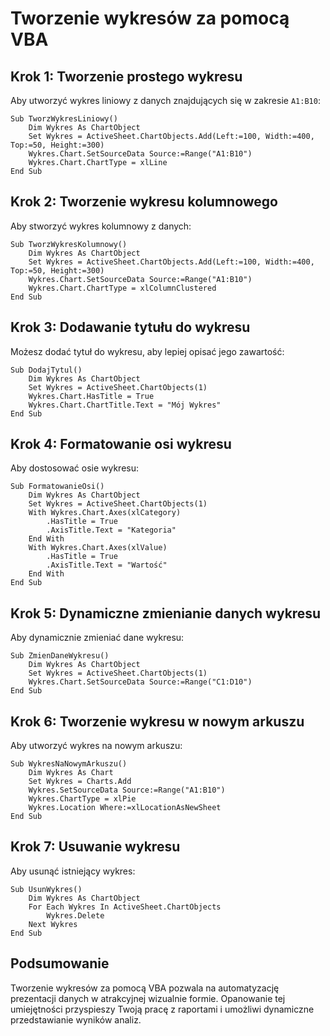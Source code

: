 # Tworzenie wykresów za pomocą VBA

## Krok 1: Tworzenie prostego wykresu

Aby utworzyć wykres liniowy z danych znajdujących się w zakresie `A1:B10`:

```vba
Sub TworzWykresLiniowy()
    Dim Wykres As ChartObject
    Set Wykres = ActiveSheet.ChartObjects.Add(Left:=100, Width:=400, Top:=50, Height:=300)
    Wykres.Chart.SetSourceData Source:=Range("A1:B10")
    Wykres.Chart.ChartType = xlLine
End Sub
```

## Krok 2: Tworzenie wykresu kolumnowego

Aby stworzyć wykres kolumnowy z danych:

```vba
Sub TworzWykresKolumnowy()
    Dim Wykres As ChartObject
    Set Wykres = ActiveSheet.ChartObjects.Add(Left:=100, Width:=400, Top:=50, Height:=300)
    Wykres.Chart.SetSourceData Source:=Range("A1:B10")
    Wykres.Chart.ChartType = xlColumnClustered
End Sub
```

## Krok 3: Dodawanie tytułu do wykresu

Możesz dodać tytuł do wykresu, aby lepiej opisać jego zawartość:

```vba
Sub DodajTytul()
    Dim Wykres As ChartObject
    Set Wykres = ActiveSheet.ChartObjects(1)
    Wykres.Chart.HasTitle = True
    Wykres.Chart.ChartTitle.Text = "Mój Wykres"
End Sub
```

## Krok 4: Formatowanie osi wykresu

Aby dostosować osie wykresu:

```vba
Sub FormatowanieOsi()
    Dim Wykres As ChartObject
    Set Wykres = ActiveSheet.ChartObjects(1)
    With Wykres.Chart.Axes(xlCategory)
        .HasTitle = True
        .AxisTitle.Text = "Kategoria"
    End With
    With Wykres.Chart.Axes(xlValue)
        .HasTitle = True
        .AxisTitle.Text = "Wartość"
    End With
End Sub
```

## Krok 5: Dynamiczne zmienianie danych wykresu

Aby dynamicznie zmieniać dane wykresu:

```vba
Sub ZmienDaneWykresu()
    Dim Wykres As ChartObject
    Set Wykres = ActiveSheet.ChartObjects(1)
    Wykres.Chart.SetSourceData Source:=Range("C1:D10")
End Sub
```

## Krok 6: Tworzenie wykresu w nowym arkuszu

Aby utworzyć wykres na nowym arkuszu:

```vba
Sub WykresNaNowymArkuszu()
    Dim Wykres As Chart
    Set Wykres = Charts.Add
    Wykres.SetSourceData Source:=Range("A1:B10")
    Wykres.ChartType = xlPie
    Wykres.Location Where:=xlLocationAsNewSheet
End Sub
```

## Krok 7: Usuwanie wykresu

Aby usunąć istniejący wykres:

```vba
Sub UsunWykres()
    Dim Wykres As ChartObject
    For Each Wykres In ActiveSheet.ChartObjects
        Wykres.Delete
    Next Wykres
End Sub
```

## Podsumowanie

Tworzenie wykresów za pomocą VBA pozwala na automatyzację prezentacji danych w atrakcyjnej wizualnie formie. Opanowanie tej umiejętności przyspieszy Twoją pracę z raportami i umożliwi dynamiczne przedstawianie wyników analiz.
